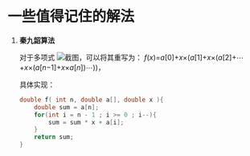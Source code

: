 # 一些值得记住的解法

1. **秦九韶算法**

   对于多项式 ![截图](file:///C:\Users\20240715\AppData\Local\Temp\ksohtml19264\wps2.jpg)，可以将其重写为：
   *f*(*x*)=*a*[0]+*x*×(*a*[1]+*x*×(*a*[2]+⋯+*x*×(*a*[*n*−1]+*x*×*a*[*n*])⋯))，

   具体实现：

   ```C
   double f( int n, double a[], double x ){
       double sum = a[n];
       for(int i = n - 1 ; i >= 0 ; i--){
           sum = sum * x + a[i];
       }
       return sum;
   }
   ```

   

   



